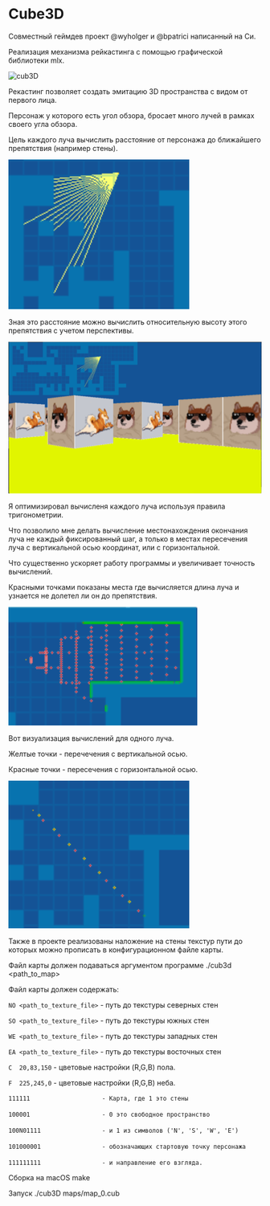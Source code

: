 # Cube3D
Совместный геймдев проект @wyholger и @bpatrici написанный на Си.

Реализация механизма рейкастинга с помощью графической библиотеки mlx.

![cub3D](gif/video.gif)

Рекастинг позволяет создать эмитацию 3D пространства с видом от первого лица.

Персонаж у которого есть угол обзора, бросает много лучей в рамках своего угла обзора.

Цель каждого луча вычислить расстояние от персонажа до ближайшего препятствия (например стены).

![](gif/Screen_1.png)

Зная это расстояние можно вычислить относительную высоту этого препятствия с учетом перспективы.

![](gif/Screen_2.png)

Я оптимизировал вычисленя каждого луча используя правила тригонометрии. 

Что позволило мне делать вычисление местонахождения окончания луча не каждый фиксированный шаг, а только в местах пересечения луча с вертикальной осью координат, или с горизонтальной.

Что существенно ускоряет работу программы и увеличивает точность вычислений.

Красными точками показаны места где вычисляется длина луча и узнается не долетел ли он до препятствия.

![](gif/Screen_3.png)

Вот визуализация вычислений для одного луча.

Желтые точки - перечечения с вертикальной осью.

Красные точки - пересечения с горизонтальной осью.

![](gif/Screen_4.png)

Также в проекте реализованы наложение на стены текстур пути до которых можно прописать в конфигурационном файле карты.

Файл карты должен подаваться аргументом программе ./cub3d <path_to_map>

Файл карты должен содержать:

`NO <path_to_texture_file>` - путь до текстуры северных стен

`SO <path_to_texture_file>` - путь до текстуры южных стен

`WE <path_to_texture_file>` - путь до текстуры западных стен

`EA <path_to_texture_file>` - путь до текстуры восточных стен

`C  20,83,150`              - цветовые настройки (R,G,B) пола.

`F  225,245,0`              - цветовые настройки (R,G,B) неба.

```
111111                    - Карта, где 1 это стены

100001                    - 0 это свободное пространство

100N01111                 - и 1 из символов ('N', 'S', 'W', 'E')

101000001                 - обозначающих стартовую точку персонажа

111111111                 - и направление его взгляда.
```

Сборка на macOS make

Запуск ./cub3D maps/map_0.cub

